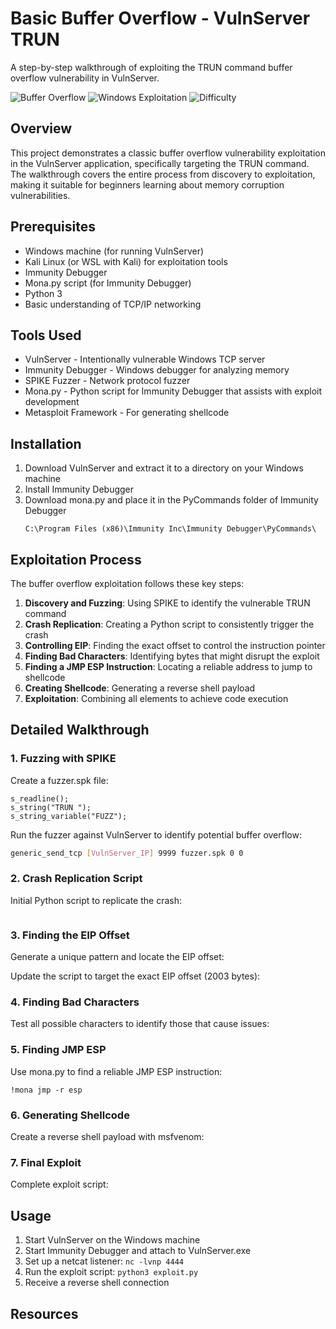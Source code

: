 # Basic Buffer Overflow - VulnServer TRUN

A step-by-step walkthrough of exploiting the TRUN command buffer overflow vulnerability in VulnServer.

![Buffer Overflow](https://img.shields.io/badge/Security-Buffer%20Overflow-red)
![Windows Exploitation](https://img.shields.io/badge/Platform-Windows-blue)
![Difficulty](https://img.shields.io/badge/Difficulty-Beginner-green)

## Overview

This project demonstrates a classic buffer overflow vulnerability exploitation in the VulnServer application, specifically targeting the TRUN command. The walkthrough covers the entire process from discovery to exploitation, making it suitable for beginners learning about memory corruption vulnerabilities.

## Prerequisites

- Windows machine (for running VulnServer)
- Kali Linux (or WSL with Kali) for exploitation tools
- Immunity Debugger
- Mona.py script (for Immunity Debugger)
- Python 3
- Basic understanding of TCP/IP networking

## Tools Used

- VulnServer - Intentionally vulnerable Windows TCP server
- Immunity Debugger - Windows debugger for analyzing memory
- SPIKE Fuzzer - Network protocol fuzzer
- Mona.py - Python script for Immunity Debugger that assists with exploit development
- Metasploit Framework - For generating shellcode

## Installation

1. Download VulnServer and extract it to a directory on your Windows machine
2. Install Immunity Debugger
3. Download mona.py and place it in the PyCommands folder of Immunity Debugger
   ```
   C:\Program Files (x86)\Immunity Inc\Immunity Debugger\PyCommands\
   ```

## Exploitation Process

The buffer overflow exploitation follows these key steps:

1. **Discovery and Fuzzing**: Using SPIKE to identify the vulnerable TRUN command
2. **Crash Replication**: Creating a Python script to consistently trigger the crash
3. **Controlling EIP**: Finding the exact offset to control the instruction pointer
4. **Finding Bad Characters**: Identifying bytes that might disrupt the exploit
5. **Finding a JMP ESP Instruction**: Locating a reliable address to jump to shellcode
6. **Creating Shellcode**: Generating a reverse shell payload
7. **Exploitation**: Combining all elements to achieve code execution

## Detailed Walkthrough

### 1. Fuzzing with SPIKE

Create a fuzzer.spk file:

```
s_readline();
s_string("TRUN ");
s_string_variable("FUZZ");
```

Run the fuzzer against VulnServer to identify potential buffer overflow:

```bash
generic_send_tcp [VulnServer_IP] 9999 fuzzer.spk 0 0
```

### 2. Crash Replication Script

Initial Python script to replicate the crash:

```python

```

### 3. Finding the EIP Offset

Generate a unique pattern and locate the EIP offset:

Update the script to target the exact EIP offset (2003 bytes):

### 4. Finding Bad Characters

Test all possible characters to identify those that cause issues:

### 5. Finding JMP ESP

Use mona.py to find a reliable JMP ESP instruction:

```
!mona jmp -r esp
```

### 6. Generating Shellcode

Create a reverse shell payload with msfvenom:


### 7. Final Exploit

Complete exploit script:

## Usage

1. Start VulnServer on the Windows machine
2. Start Immunity Debugger and attach to VulnServer.exe
3. Set up a netcat listener: `nc -lvnp 4444`
4. Run the exploit script: `python3 exploit.py`
5. Receive a reverse shell connection

## Resources

